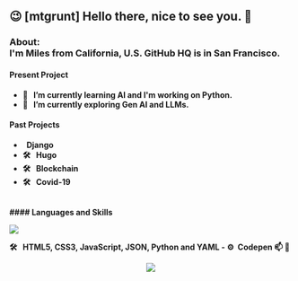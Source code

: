 ## 😉 [mtgrunt] Hello there, nice to see you. 👋

### About:<br /> <b>I'm Miles from California, U.S. GitHub HQ is in San Francisco. <br />

#### Present Project
  - 🌱 &nbsp; I’m currently learning AI and I'm working on Python.
  - 🔭 &nbsp; I’m currently exploring Gen AI and LLMs.
#### Past Projects
  -  &nbsp; Django
  - 🛠 &nbsp; Hugo
  - 🛠 &nbsp; Blockchain
  - 🛠 &nbsp; Covid-19
<br />
#### Languages and Skills
<p align="left">
  <a href="https://skillicons.dev">
    <img src="https://skillicons.dev/icons?i=css,html,js,py,nodejs,npm,postgres,sass,sqlite,yarn" />
  </a>
  </p>🛠 &nbsp; HTML5, CSS3, JavaScript, JSON, Python and YAML
  - ⚙️&nbsp; Codepen 
    📫 🎯
<p align="center">
  <a href="https://skillicons.dev">
    <img src="https://skillicons.dev/icons?i=angular,aws,azul,blender,bootstrap,cloudflare,css,discord,django,flask,git,github,html,js,linux,nodejs,npm,postgres,sass,sqlite,stackoverflow,tensorflow,vim,yarn" />
  </a>
  </p>
